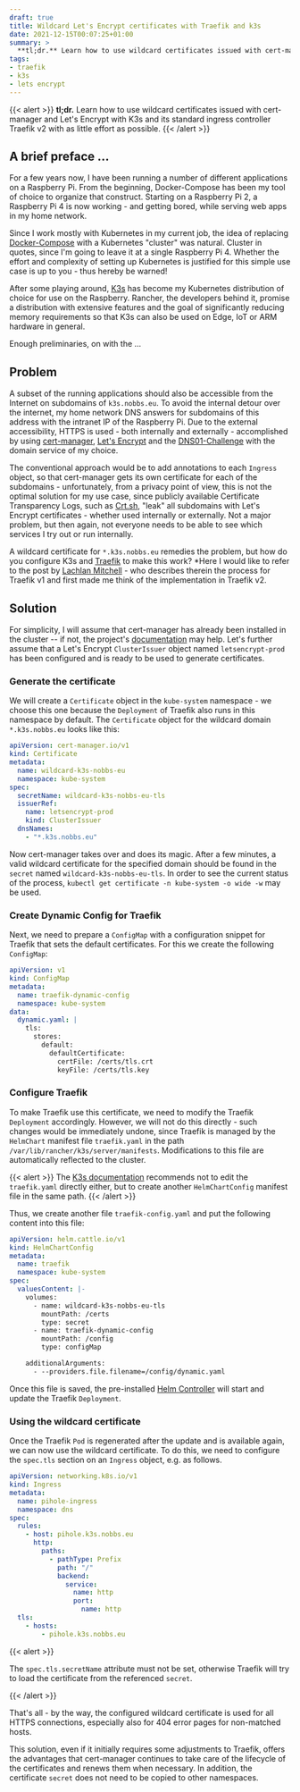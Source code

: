 ```yaml
---
draft: true
title: Wildcard Let's Encrypt certificates with Traefik and k3s
date: 2021-12-15T00:07:25+01:00
summary: >
  **tl;dr.** Learn how to use wildcard certificates issued with cert-manager and Let's Encrypt with K3s and its standard ingress controller Traefik v2 with as little effort as possible.
tags:
- traefik
- k3s
- lets encrypt
---
```


{{< alert >}}
**tl;dr.** Learn how to use wildcard certificates issued with cert-manager and Let's Encrypt with K3s and its standard ingress controller Traefik v2 with as little effort as possible.
{{< /alert >}}

## A brief preface …

For a few years now, I have been running a number of different applications on a Raspberry Pi. From the beginning, Docker-Compose has been my tool of choice to organize that construct. Starting on a Raspberry Pi 2, a Raspberry Pi 4 is now working - and getting bored, while serving web apps in my home network.

Since I work mostly with Kubernetes in my current job, the idea of replacing [Docker-Compose](https://docs.docker.com/compose/) with a Kubernetes "cluster" was natural. Cluster in quotes, since I'm going to leave it at a single Raspberry Pi 4. Whether the effort and complexity of setting up Kubernetes is justified for this simple use case is up to you - thus hereby be warned!

After some playing around, [K3s](https://k3s.io) has become my Kubernetes distribution of choice for use on the Raspberry. Rancher, the developers behind it, promise a distribution with extensive features and the goal of significantly reducing memory requirements so that K3s can also be used on Edge, IoT or ARM hardware in general.

Enough preliminaries, on with the ...

## Problem

A subset of the running applications should also be accessible from the Internet on subdomains of `k3s.nobbs.eu`. To avoid the internal detour over the internet, my home network DNS answers for subdomains of this address with the intranet IP of the Raspberry Pi. Due to the external accessibility, HTTPS is used - both internally and externally - accomplished by using [cert-manager](https://cert-manager.io), [Let's Encrypt](https://letsencrypt.org) and the [DNS01-Challenge](https://letsencrypt.org/docs/challenge-types/#dns-01-challenge) with the domain service of my choice.

The conventional approach would be to add annotations to each `Ingress` object, so that cert-manager gets its own certificate for each of the subdomains - unfortunately, from a privacy point of view, this is not the optimal solution for my use case, since publicly available Certificate Transparency Logs, such as [Crt.sh](https://crt.sh/?q=k3s.nobbs.eu), "leak" all subdomains with Let's Encrypt certificates - whether used internally or externally. Not a major problem, but then again, not everyone needs to be able to see which services I try out or run internally.

A wildcard certificate for `*.k3s.nobbs.eu` remedies the problem, but how do you configure K3s and [Traefik](https://traefik.io/) to make this work? *Here I would like to refer to the post by [Lachlan Mitchell](https://lachlan.io/blog/using-wildcard-certificates-with-traefik-and-k3s) - who describes therein the process for Traefik v1 and first made me think of the implementation in Traefik v2.

## Solution

For simplicity, I will assume that cert-manager has already been installed in the cluster -- if not, the project's [documentation](https://cert-manager.io/docs/installation/) may help. Let's further assume that a Let's Encrypt `ClusterIssuer` object named `letsencrypt-prod` has been configured and is ready to be used to generate certificates.

### Generate the certificate

We will create a `Certificate` object in the `kube-system` namespace - we choose this one because the `Deployment` of Traefik also runs in this namespace by default. The `Certificate` object for the wildcard domain `*.k3s.nobbs.eu` looks like this:

```yaml
apiVersion: cert-manager.io/v1
kind: Certificate
metadata:
  name: wildcard-k3s-nobbs-eu
  namespace: kube-system
spec:
  secretName: wildcard-k3s-nobbs-eu-tls
  issuerRef:
    name: letsencrypt-prod
    kind: ClusterIssuer
  dnsNames:
    - "*.k3s.nobbs.eu"
```

Now cert-manager takes over and does its magic. After a few minutes, a valid wildcard certificate for the specified domain should be found in the `secret` named `wildcard-k3s-nobbs-eu-tls`. In order to see the current status of the process, `kubectl get certificate -n kube-system -o wide -w` may be used.

### Create Dynamic Config for Traefik

Next, we need to prepare a `ConfigMap` with a configuration snippet for Traefik that sets the default certificates. For this we create the following `ConfigMap`:

```yaml
apiVersion: v1
kind: ConfigMap
metadata:
  name: traefik-dynamic-config
  namespace: kube-system
data:
  dynamic.yaml: |
    tls:
      stores:
        default:
          defaultCertificate:
            certFile: /certs/tls.crt
            keyFile: /certs/tls.key
```

### Configure Traefik

To make Traefik use this certificate, we need to modify the Traefik `Deployment` accordingly. However, we will not do this directly - such changes would be immediately undone, since Traefik is managed by the `HelmChart` manifest file `traefik.yaml` in the path `/var/lib/rancher/k3s/server/manifests`. Modifications to this file are automatically reflected to the cluster.

{{< alert >}}
The [K3s documentation](https://rancher.com/docs/k3s/latest/en/networking/#traefik-ingress-controller) recommends not to edit the `traefik.yaml` directly either, but to create another `HelmChartConfig` manifest file in the same path.
{{< /alert >}}

Thus, we create another file `traefik-config.yaml` and put the following content into this file:

```yaml
apiVersion: helm.cattle.io/v1
kind: HelmChartConfig
metadata:
  name: traefik
  namespace: kube-system
spec:
  valuesContent: |-
    volumes:
      - name: wildcard-k3s-nobbs-eu-tls
        mountPath: /certs
        type: secret
      - name: traefik-dynamic-config
        mountPath: /config
        type: configMap

    additionalArguments:
      - --providers.file.filename=/config/dynamic.yaml
```

Once this file is saved, the pre-installed [Helm Controller](https://github.com/k3s-io/helm-controller) will start and update the Traefik `Deployment`.

### Using the wildcard certificate

Once the Traefik `Pod` is regenerated after the update and is available again, we can now use the wildcard certificate. To do this, we need to configure the `spec.tls` section on an `Ingress` object, e.g. as follows.

```yaml
apiVersion: networking.k8s.io/v1
kind: Ingress
metadata:
  name: pihole-ingress
  namespace: dns
spec:
  rules:
    - host: pihole.k3s.nobbs.eu
      http:
        paths:
          - pathType: Prefix
            path: "/"
            backend:
              service:
                name: http
                port:
                  name: http
  tls:
    - hosts:
        - pihole.k3s.nobbs.eu
```

{{< alert >}}

The `spec.tls.secretName` attribute must not be set, otherwise Traefik will try to load the certificate from the referenced `secret`.

{{< /alert >}}

That's all - by the way, the configured wildcard certificate is used for all HTTPS connections, especially also for 404 error pages for non-matched hosts.

This solution, even if it initially requires some adjustments to Traefik, offers the advantages that cert-manager continues to take care of the lifecycle of the certificates and renews them when necessary. In addition, the certificate `secret` does not need to be copied to other namespaces.
